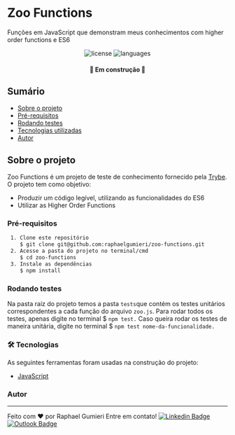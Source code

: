 # Zoo Functions
Funções em JavaScript que demonstram meus conhecimentos com higher order functions e ES6
<p align="center">
<img
alt="license"
src="https://img.shields.io/github/license/raphaelgumieri/zoo-functions?style=plastic">
<img
alt="languages"
src="https://img.shields.io/github/languages/count/raphaelgumieri/zoo-functions?style=plastic">
</p>
<h4 align="center">
	🚧   Em construção 🚧
</h4>

## Sumário
 - [Sobre o projeto](#-sobre-o-projeto)
 - [Pré-requisitos](#-pré-requisitos)
  - [Rodando testes](#-rodando-testes)
  - [Tecnologias utilizadas](#-tecnologias-utilizadas)
  - [Autor](#-autor)
 ## Sobre o projeto
 Zoo Functions é um projeto de teste de conhecimento fornecido pela [Trybe](https://www.betrybe.com/). O projeto tem como objetivo:
 - Produzir um código legível, utilizando as funcionalidades do ES6
 - Utilizar as Higher Order Functions

### Pré-requisitos
```bash
 1. Clone este repositório
	$ git clone git@github.com:raphaelgumieri/zoo-functions.git
 2. Acesse a pasta do projeto no terminal/cmd
	$ cd zoo-functions
 3. Instale as dependências
	$ npm install
```

### Rodando testes
Na pasta raíz do projeto temos a pasta `tests`que contém os testes unitários correspondentes a cada função do arquivo `zoo.js`. Para rodar todos os testes, apenas digite no terminal $ `npm test.` Caso queira rodar os testes de maneira unitária, digite no terminal $ `npm test nome-da-funcionalidade.`

### 🛠 Tecnologias 
As seguintes ferramentas foram usadas na construção do projeto: 
- [JavaScript](https://developer.mozilla.org/pt-BR/docs/Web/JavaScript) 

### Autor
---
Feito com ❤️ por Raphael Gumieri 
Entre em contato!
[![Linkedin Badge](https://img.shields.io/badge/-Raphael-blue?style=flat-square&logo=Linkedin&logoColor=white&link=https://www.linkedin.com/in/raphaelgumieri/)](https://www.linkedin.com/in/tgmarinho/) 
[![Outlook Badge](https://img.shields.io/badge/raphaelgumieri@hotmail.com--000?style=flat-square&logo=microsoft-outlook&logoColor=0072c6&link=mailto:raphaelgumieri@hotmail.com)](mailto:raphaelgumieri@hotmail.com)
